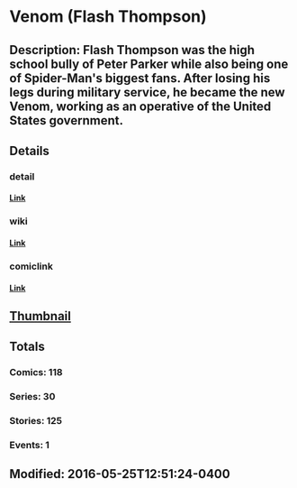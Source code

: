 # Venom (Flash Thompson)
## Description: Flash Thompson was the high school bully of Peter Parker while also being one of Spider-Man's biggest fans. After losing his legs during military service, he became the new Venom, working as an operative of the United States government.
## Details
### detail
#### [Link](http://marvel.com/comics/characters/1009663/venom_flash_thompson?utm_campaign=apiRef&utm_source=225578a89fc76f3d20fbffda5d17a88d)
### wiki
#### [Link](http://marvel.com/universe/Thompson,_Flash?utm_campaign=apiRef&utm_source=225578a89fc76f3d20fbffda5d17a88d)
### comiclink
#### [Link](http://marvel.com/comics/characters/1009663/venom_flash_thompson?utm_campaign=apiRef&utm_source=225578a89fc76f3d20fbffda5d17a88d)
## [Thumbnail](http://i.annihil.us/u/prod/marvel/i/mg/7/80/5269668c7d5df.jpg)
## Totals
### Comics: 118
### Series: 30
### Stories: 125
### Events: 1
## Modified: 2016-05-25T12:51:24-0400